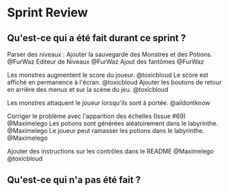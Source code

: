 # Sprint Review
## Qu'est-ce qui a été fait durant ce sprint ?

Parser des niveaux : Ajouter la sauvegarde des Monstres et des Potions. @FurWaz
Editeur de Niveaux @FurWaz
Ajout des fantômes @FurWaz

Les monstres augmentent le score du joueur. @toxicbloud
Le score est affiché en permanence à l'écran. @toxicbloud
Ajouter les boutons de retour en arrière des menus et sur la scène du jeu. @toxicbloud

Les monstres attaquent le joueur lorsqu'ils sont à portée. @aildontknow

Corriger le problème avec l'apparition des échelles (Issue #69) @Maximelego
Les potions sont générées aléatoirement dans le labyrinthe. @Maximelego
Le joueur peut ramasser les potions dans le labyrinthe. @Maximelego

Ajouter des instructions sur les contrôles dans le README @Maximelego @toxicbloud

## Qu'est-ce qui n'a pas été fait ?